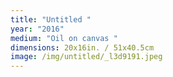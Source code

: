 ```yaml
---
title: "Untitled "
year: "2016"
medium: "Oil on canvas "
dimensions: 20x16in. / 51x40.5cm
image: /img/untitled/_l3d9191.jpeg
---
```




